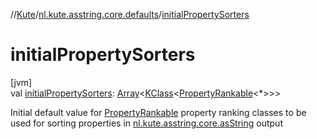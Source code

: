 //[Kute](../../index.md)/[nl.kute.asstring.core.defaults](index.md)/[initialPropertySorters](initial-property-sorters.md)

# initialPropertySorters

[jvm]\
val [initialPropertySorters](initial-property-sorters.md): [Array](https://kotlinlang.org/api/latest/jvm/stdlib/kotlin/-array/index.html)&lt;[KClass](https://kotlinlang.org/api/latest/jvm/stdlib/kotlin.reflect/-k-class/index.html)&lt;[PropertyRankable](../nl.kute.asstring.property.ranking/-property-rankable/index.md)&lt;*&gt;&gt;&gt;

Initial default value for [PropertyRankable](../nl.kute.asstring.property.ranking/-property-rankable/index.md) property ranking classes to be used for sorting properties in [nl.kute.asstring.core.asString](../nl.kute.asstring.core/as-string.md) output
